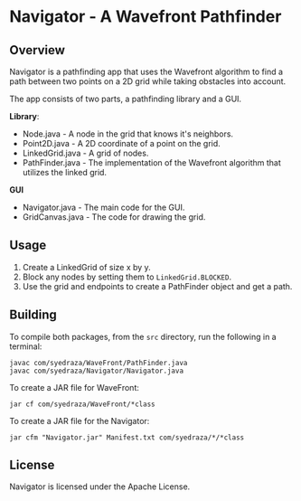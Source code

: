 # Navigator - A Wavefront Pathfinder
## Overview

Navigator is a pathfinding app that uses the Wavefront algorithm to find a path between two points on a 2D grid while taking obstacles into account.

The app consists of two parts, a pathfinding library and a GUI.

**Library**:

* Node.java - A node in the grid that knows it's neighbors.
* Point2D.java - A 2D coordinate of a point on the grid.
* LinkedGrid.java - A grid of nodes.
* PathFinder.java - The implementation of the Wavefront algorithm that utilizes the linked grid.

**GUI**

* Navigator.java - The main code for the GUI.
* GridCanvas.java - The code for drawing the grid.

## Usage
1. Create a LinkedGrid of size x by y.
2. Block any nodes by setting them to `LinkedGrid.BLOCKED`.
3. Use the grid and endpoints to create a PathFinder object and get a path.

## Building
To compile both packages, from the `src` directory, run the following in a terminal:

    javac com/syedraza/WaveFront/PathFinder.java
    javac com/syedraza/Navigator/Navigator.java

To create a JAR file for WaveFront:

    jar cf com/syedraza/WaveFront/*class

To create a JAR file for the Navigator:

    jar cfm "Navigator.jar" Manifest.txt com/syedraza/*/*class

## License
Navigator is licensed under the Apache License.
